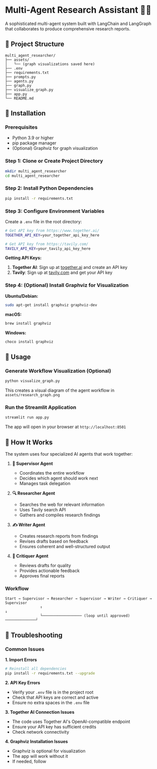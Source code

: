 # Multi-Agent Research Assistant 🤖🧠

A sophisticated multi-agent system built with LangChain and LangGraph that collaborates to produce comprehensive research reports.

## 📁 Project Structure

```
multi_agent_researcher/
├── assets/
│   └── (graph visualizations saved here)
├── .env
├── requirements.txt
├── prompts.py
├── agents.py
├── graph.py
├── visualize_graph.py
├── app.py
└── README.md
```

## 🚀 Installation

### Prerequisites

- Python 3.9 or higher
- pip package manager
- (Optional) Graphviz for graph visualization

### Step 1: Clone or Create Project Directory

```bash
mkdir multi_agent_researcher
cd multi_agent_researcher
```

### Step 2: Install Python Dependencies

```bash
pip install -r requirements.txt
```

### Step 3: Configure Environment Variables

Create a `.env` file in the root directory:

```bash
# Get API key from https://www.together.ai/
TOGETHER_API_KEY=your_together_api_key_here

# Get API key from https://tavily.com/
TAVILY_API_KEY=your_tavily_api_key_here
```

**Getting API Keys:**

1. **Together AI**: Sign up at [together.ai](https://www.together.ai/) and create an API key
2. **Tavily**: Sign up at [tavily.com](https://tavily.com/) and get your API key

### Step 4: (Optional) Install Graphviz for Visualization

**Ubuntu/Debian:**
```bash
sudo apt-get install graphviz graphviz-dev
```

**macOS:**
```bash
brew install graphviz
```

**Windows:**
```bash
choco install graphviz

```

## 🎯 Usage

### Generate Workflow Visualization (Optional)

```bash
python visualize_graph.py
```

This creates a visual diagram of the agent workflow in `assets/research_graph.png`

### Run the Streamlit Application

```bash
streamlit run app.py
```

The app will open in your browser at `http://localhost:8501`

## 🤖 How It Works

The system uses four specialized AI agents that work together:

1. **🎯 Supervisor Agent**
   - Coordinates the entire workflow
   - Decides which agent should work next
   - Manages task delegation

2. **🔍 Researcher Agent**
   - Searches the web for relevant information
   - Uses Tavily search API
   - Gathers and compiles research findings

3. **✍️ Writer Agent**
   - Creates research reports from findings
   - Revises drafts based on feedback
   - Ensures coherent and well-structured output

4. **🔎 Critiquer Agent**
   - Reviews drafts for quality
   - Provides actionable feedback
   - Approves final reports

### Workflow

```
Start → Supervisor → Researcher → Supervisor → Writer → Critiquer → Supervisor
                ↑                                                        ↓
                └────────────────── (loop until approved) ──────────────┘
```

## 🔧 Troubleshooting

### Common Issues

**1. Import Errors**
```bash
# Reinstall all dependencies
pip install -r requirements.txt --upgrade
```

**2. API Key Errors**
- Verify your `.env` file is in the project root
- Check that API keys are correct and active
- Ensure no extra spaces in the `.env` file

**3. Together AI Connection Issues**
- The code uses Together AI's OpenAI-compatible endpoint
- Ensure your API key has sufficient credits
- Check network connectivity

**4. Graphviz Installation Issues**
- Graphviz is optional for visualization
- The app will work without it
- If needed, follow